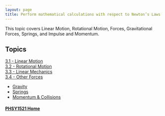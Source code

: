 ```yaml
---
layout: page
title: Perform mathematical calculations with respect to Newton’s Laws.
---
```

This topic covers Linear Motion, Rotational Motion, Forces, Gravitational Forces, Springs, and Impulse and Momentum.

## Topics
[3.1 - Linear Motion](linear.md)<br>
[3.2 - Rotational Motion](rotating.md)<br>
[3.3 - Linear Mechanics](mechanics.md)<br>
[3.4 - Other Forces](other-forces.md)
  * [Gravity](gravity.md)
  * [Springs](springs.md)
  * [Momentum & Collisions](collisions.md)

#### [PHSY1521 Home](../)